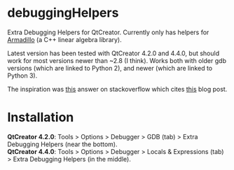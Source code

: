 # debuggingHelpers
Extra Debugging Helpers for QtCreator.
Currently only has helpers for [Armadillo](http://arma.sourceforge.net/) (a C++ linear algebra library).

Latest version has been tested with QtCreator 4.2.0 and 4.4.0, but should work for most versions newer than ~2.8 (I think).
Works both with older gdb versions (which are linked to Python 2), and newer (which are linked to Python 3).

The inspiration was [this](http://stackoverflow.com/a/29984170/1850917) answer on stackoverflow which cites [this](http://plohrmann.blogspot.no/2013/10/writing-debug-visualizers-for-gdb.html) blog post.

# Installation
**QtCreator 4.2.0**: Tools > Options > Debugger > GDB (tab) > Extra Debugging Helpers (near the bottom).  
**QtCreator 4.4.0**: Tools > Options > Debugger > Locals & Expressions (tab) > Extra Debugging Helpers (in the middle).
